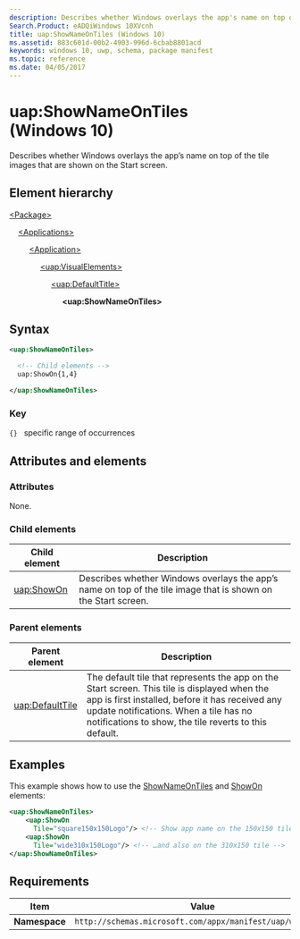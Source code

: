 ```yaml
---
description: Describes whether Windows overlays the app's name on top of the tile images that are shown on the Start screen (in Package/Applications).
Search.Product: eADQiWindows 10XVcnh
title: uap:ShowNameOnTiles (Windows 10)
ms.assetid: 883c601d-00b2-4903-996d-6cbab8801acd
keywords: windows 10, uwp, schema, package manifest
ms.topic: reference
ms.date: 04/05/2017
---
```


# uap:ShowNameOnTiles (Windows 10)

Describes whether Windows overlays the app’s name on top of the tile images that are shown on the Start screen.

## Element hierarchy

[\<Package\>](element-package.md)

&nbsp;&nbsp;&nbsp;&nbsp;[\<Applications\>](element-applications.md)

&nbsp;&nbsp;&nbsp;&nbsp; &nbsp;&nbsp;&nbsp;&nbsp;[\<Application\>](element-application.md)

&nbsp;&nbsp;&nbsp;&nbsp; &nbsp;&nbsp;&nbsp;&nbsp; &nbsp;&nbsp;&nbsp;&nbsp;[\<uap:VisualElements\>](element-uap-visualelements.md)

&nbsp;&nbsp;&nbsp;&nbsp; &nbsp;&nbsp;&nbsp;&nbsp; &nbsp;&nbsp;&nbsp;&nbsp; &nbsp;&nbsp;&nbsp;&nbsp;[\<uap:DefaultTitle\>](element-uap-defaulttile.md)

&nbsp;&nbsp;&nbsp;&nbsp; &nbsp;&nbsp;&nbsp;&nbsp; &nbsp;&nbsp;&nbsp;&nbsp; &nbsp;&nbsp;&nbsp;&nbsp; &nbsp;&nbsp;&nbsp;&nbsp;**\<uap:ShowNameOnTiles\>**

## Syntax

```xml
<uap:ShowNameOnTiles>

  <!-- Child elements -->
  uap:ShowOn{1,4}

</uap:ShowNameOnTiles>
```

### Key

`{}`   specific range of occurrences

## Attributes and elements

### Attributes

None.

### Child elements

| Child element | Description |
|-|-|
| [uap:ShowOn](element-uap-showon.md) | Describes whether Windows overlays the app’s name on top of the tile image that is shown on the Start screen. |

### Parent elements

| Parent element | Description |
|-|-|
| [uap:DefaultTile](element-uap-defaulttile.md) | The default tile that represents the app on the Start screen. This tile is displayed when the app is first installed, before it has received any update notifications. When a tile has no notifications to show, the tile reverts to this default. |

## Examples

This example shows how to use the [ShowNameOnTiles](element-uap-shownameontiles.md) and [ShowOn](element-uap-showon.md) elements:

``` XML
<uap:ShowNameOnTiles>
    <uap:ShowOn
      Tile="square150x150Logo"/> <!-- Show app name on the 150x150 tile -->
    <uap:ShowOn
      Tile="wide310x150Logo"/> <!-- …and also on the 310x150 tile -->
</uap:ShowNameOnTiles>
```

## Requirements

| Item | Value |
|--|--|
| **Namespace** | `http://schemas.microsoft.com/appx/manifest/uap/windows10` |
